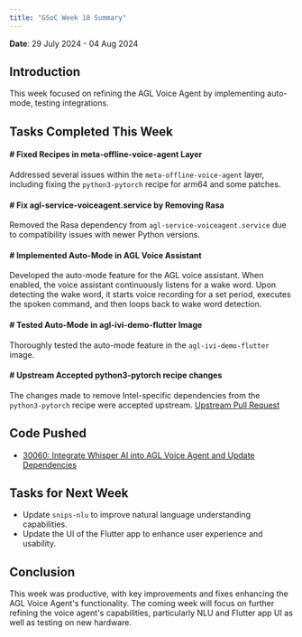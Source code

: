```yaml
---
title: "GSoC Week 10 Summary"
---
```



<!-- # GSoC Week 08 Summary -->
**Date**: 29 July 2024 - 04 Aug 2024


## Introduction
This week focused on refining the AGL Voice Agent by implementing auto-mode, testing integrations.

## Tasks Completed This Week

#### # Fixed Recipes in meta-offline-voice-agent Layer
Addressed several issues within the `meta-offline-voice-agent` layer, including fixing the `python3-pytorch` recipe for arm64 and some patches.

#### # Fix agl-service-voiceagent.service by Removing Rasa
Removed the Rasa dependency from `agl-service-voiceagent.service` due to compatibility issues with newer Python versions.

#### # Implemented Auto-Mode in AGL Voice Assistant
Developed the auto-mode feature for the AGL voice assistant. When enabled, the voice assistant continuously listens for a wake word. Upon detecting the wake word, it starts voice recording for a set period, executes the spoken command, and then loops back to wake word detection.

#### # Tested Auto-Mode in agl-ivi-demo-flutter Image
Thoroughly tested the auto-mode feature in the `agl-ivi-demo-flutter` image.

#### # Upstream Accepted python3-pytorch recipe changes
The changes made to remove Intel-specific dependencies from the `python3-pytorch` recipe were accepted upstream.
[Upstream Pull Request](https://github.com/zboszor/meta-python-ai/pull/6)

## Code Pushed

- [30060: Integrate Whisper AI into AGL Voice Agent and Update Dependencies](https://gerrit.automotivelinux.org/gerrit/c/AGL/meta-agl-devel/+/30060)

## Tasks for Next Week

 - Update `snips-nlu` to improve natural language understanding capabilities.
 - Update the UI of the Flutter app to enhance user experience and usability.

## Conclusion
This week was productive, with key improvements and fixes enhancing the AGL Voice Agent's functionality. The coming week will focus on further refining the voice agent's capabilities, particularly NLU and Flutter app UI as well as testing on new hardware.


<br>